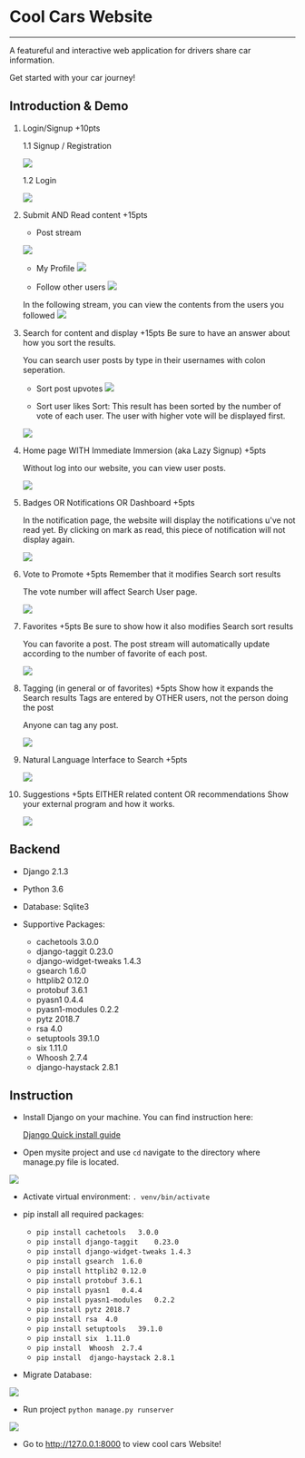 # Cool Cars Website

-----------------


A featureful and interactive web application for drivers share car information. 

Get started with your car journey!


## Introduction & Demo ##

1. Login/Signup +10pts

	1.1 Signup / Registration
	
	![](READMEIMG/1-1.png)
	
	1.2 Login
	
	![](READMEIMG/1-2.png)

2. Submit AND Read content +15pts

	* Post stream
	
	![](READMEIMG/2-1.png)
	
	* My Profile
	![](READMEIMG/2-2.png)
	
	* Follow other users
	![](READMEIMG/2-3.png)
	
	In the following stream, you can view the contents from the users you followed
	![](READMEIMG/2-4.png)
	
	
3. Search for content and display +15pts
   Be sure to have an answer about how you sort the results.
   
   You can search user posts by type in their usernames with colon seperation.
   
   *  Sort post upvotes
   ![](READMEIMG/3-2.png)
   
   * 	Sort user likes
   Sort: This result has been sorted by the number of vote of each user. The user with higher vote will be displayed first.
   
   ![](READMEIMG/3-1.png)
   
4. Home page WITH Immediate Immersion (aka Lazy Signup) +5pts

 	Without log into our website, you can view user posts.
 	
	![](READMEIMG/4-1.png)

5. Badges OR Notifications OR Dashboard +5pts

	In the notification page, the website will display the notifications u've not read yet. By clicking on mark as read, this piece of notification will not display again.
	
	![](READMEIMG/5-1.png)
	
6. Vote to Promote +5pts
   Remember that it modifies Search sort results
   
   The vote number will affect Search User page.
   
   ![](READMEIMG/6-1.png)
   
7. Favorites +5pts
	Be sure to show how it also modifies Search sort results
	
	You can favorite a post. The post stream will automatically update according to the number of favorite of each post.
	
	![](READMEIMG/7-1.png)
	
	
8. Tagging (in general or of favorites) +5pts
	Show how it expands the Search results
	Tags are entered by OTHER users, not the person doing the post
	
	Anyone can tag any post.
	
	![](READMEIMG/8-1.png)
	
9. Natural Language Interface to Search +5pts

	![](READMEIMG/9-1.png)

10. Suggestions +5pts
	EITHER related content OR recommendations 
	Show your external program and how it works.
	
	![](READMEIMG/10-1.png)


## Backend ##
* Django 2.1.3

* Python 3.6

* Database: Sqlite3

* Supportive Packages:
	* cachetools	3.0.0	
	* django-taggit	0.23.0	
	* django-widget-tweaks	1.4.3
	* gsearch	1.6.0	
	* httplib2	0.12.0	
	* protobuf	3.6.1
	* pyasn1	0.4.4	
	* pyasn1-modules	0.2.2
	* pytz	2018.7	
	* rsa	4.0	
	* setuptools	39.1.0	
	* six	1.11.0	
	* Whoosh	2.7.4
	* django-haystack	2.8.1	


## Instruction ##

* Install Django on your machine. You can find instruction here:

	[Django Quick install guide](https://docs.djangoproject.com/en/2.1/intro/install/)
	

* Open mysite project and use `cd` navigate to the directory where manage.py file is located.

![](READMEIMG/1.png)


* Activate virtual environment: `. venv/bin/activate`


* pip install all required packages:

	* `pip install cachetools	3.0.0`
	* `pip install django-taggit	0.23.0	`
	* `pip install django-widget-tweaks	1.4.3`
	* `pip install gsearch	1.6.0	`
	* `pip install httplib2	0.12.0	`
	* `pip install protobuf	3.6.1`
	* `pip install pyasn1	0.4.4	`
	* `pip install pyasn1-modules	0.2.2`
	* `pip install pytz	2018.7	`
	* `pip install rsa	4.0	`
	* `pip install setuptools	39.1.0	`
	* `pip install six	1.11.0	`
	* `pip install 	Whoosh	2.7.4`
	* `pip install 	django-haystack	2.8.1`

* Migrate Database:

![](READMEIMG/2.png)

* Run project `python manage.py runserver`

![](READMEIMG/3.png)

* Go to http://127.0.0.1:8000 to view cool cars Website!





